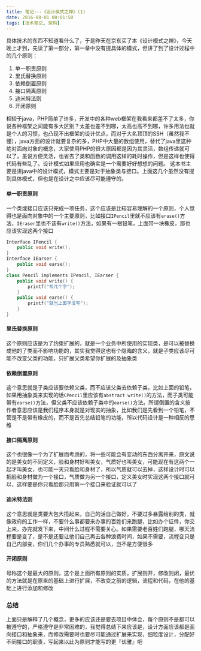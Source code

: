 ```yaml
---
title: 笔记---《设计模式之禅》(1)
date: 2016-08-01 00:01:50
tags: [技术笔记, 架构]
---
```

具体技术的东西不知道看什么了，于是昨天在京东买了本《设计模式之禅》，今天晚上才到，先读了第一部分，第一章中没有提具体的模式，但讲了到了设计过程中的几个原则：
1. 单一职责原则
2. 里氏替换原则
3. 依赖倒置原则
4. 接口隔离原则
5. 迪米特法则
6. 开闭原则<!--more-->

相较于java，PHP简单了许多，开发中的各种web框架在我看来都差不了太多，你说各种框架之间能有多大区别？太差也差不到哪，太高也高不到哪，许多用法也就是个人的习惯，也凸现不出框架的设计优点，而对于大名顶顶的SSH（虽然我不懂），java方面的设计就要复杂的多，PHP中大量的数组使用，替代了java里这种绝对面向对象的概念，大家使用PHP的很大原因都是因为其灵活，数组传递就可以了，虽说方便灵活，也省去了类和函数的调用这样的耗时操作，但是这样也使得代码有些乱了。设计模式如果应用也确实是一个需要好好想想的问题。
这本书主要是讲java中的设计模式，模式主要是对于抽象类与接口。上面这几个虽然没有提到具体模式，但也是在设计之中应该尽可能遵守的。
#### 单一职责原则
一个类或接口应该只完成一项任务，这个应该是比较容易理解的一个原则，个人觉得也是面向对象中的一个主要原则，比如接口`IPencil`里就不应该有`erase()`方法，`IEraser`里也不该有`write()`方法，如果有一根铅笔，上面带一块橡皮，那也应该实现这两个接口
```cpp
Interface IPencil {
    public void write();
}
Interface IEarser {
    public void earse();
}
class Pencil implements IPencil, IEarser {
    public void write() {
        printf("写几个字");
    }
    public void earse() {
        printf("就当上面字没写");
    }
}
```
#### 里氏替换原则
这个原则应该是为了约束扩展的，就是一个业务中所使用的实现类，是可以被替换成他的了类而不影响功能的，其实我觉得这也有个隐晦的含义，就是子类应该尽可能不改变父类的功能，只扩展父类希望你扩展的及抽象类
#### 依赖倒置原则
这个意思就是子类应该要依赖父类，而不应该父类去依赖子类，比如上面的铅笔，如果用抽象类来实现的话`CPencil`里应该有`abstract
write()`的方法，而子类可能带有`earse()`方法，但父类不应该依赖子类中的`earse()`方法。所谓倒置的含义按作者意思应该是我们程序本身就是对现实的抽象，比如我们是先看到一个铅笔，不管是不是带有橡皮的，而不是首先总结铅笔的功能，所以代码设计是一种相反的思维
#### 接口隔离原则
这个也很像一个为了扩展而考虑的，将一些可能会有变动的东西分离开来，原文说的是美女的不同定义，脸和身材好叫美女，气质好也叫美女，可能现在有这两个一起才叫美女，也可能一天只看脸和身材了，所以气质就可以去掉，这样设计时可以把脸和身材做为一个接口，气质做为另一个接口，定义美女时实现这两个接口就可以，这样要是你只看脸那只用第一个接口来验证就可以了
#### 迪米特法则
这个意思就是类要大包大揽起来，自己的活自己做好，不要过多暴露给别的类，就像政府的工作一样，不要什么事都要来办事的百姓们来跑腿，比如办个证件，你交上来，办完就发下来，中间什么过程不需要关心。如果需要老百姓们跑腿，哪天流程要是变了，是不是还要让他们自己再去各种浪费时间，如果不需要，流程变只是自己内部变，你们几个办事的专员熟悉就可以，岂不是方便很多
#### 开闭原则
号称这个是最大的原则，这个是上面所有原则的实质，扩展则开，修改则闭，最优的方法就是在原来的基础上进行扩展，不改变之前的逻辑，流程和代码，在他的基础上进行添加和修改
### 总结
上面只是解释了几个概念，更多的应该还是要去项目中体会，每个原则不是都可以被遵守的，严格遵守是非常困难的，我觉得总结下来应该是，设计方面应该都是面向接口和抽象来，而修改需要时也要尽可能通过扩展来实现，细粒度设计，分配好不同接口的职责，写起来以此为原则才能写的更『优雅』吧
